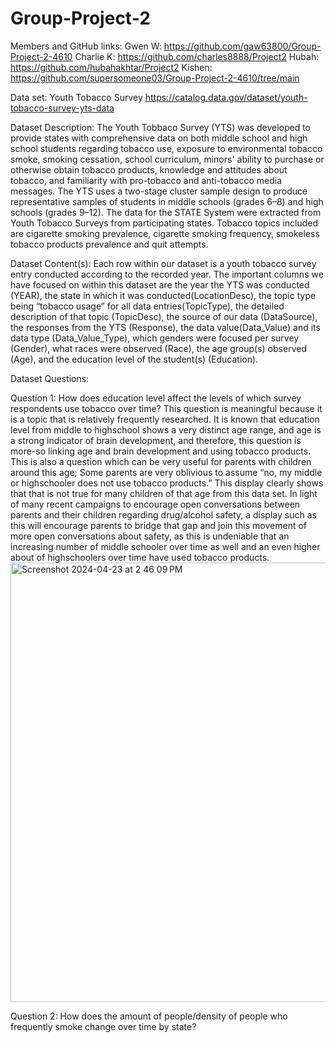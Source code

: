 # Group-Project-2

Members and GitHub links:
Gwen W: https://github.com/gaw63800/Group-Project-2-4610
Charlie K: https://github.com/charles8888/Project2 
Hubah: https://github.com/hubahakhtar/Project2
Kishen: https://github.com/supersomeone03/Group-Project-2-4610/tree/main

Data set: Youth Tobacco Survey
https://catalog.data.gov/dataset/youth-tobacco-survey-yts-data

Dataset Description:
The Youth Tobbaco Survey (YTS) was developed to provide states with comprehensive data on both middle school and high school students regarding tobacco use, exposure to environmental tobacco smoke, smoking cessation, school curriculum, minors' ability to purchase or otherwise obtain tobacco products, knowledge and attitudes about tobacco, and familiarity with pro-tobacco and anti-tobacco media messages. The YTS uses a two-stage cluster sample design to produce representative samples of students in middle schools (grades 6–8) and high schools (grades 9–12). The data for the STATE System were extracted from Youth Tobacco Surveys from participating states. Tobacco topics included are cigarette smoking prevalence, cigarette smoking frequency, smokeless tobacco products prevalence and quit attempts.

Dataset Content(s):
Each row within our dataset is a youth tobacco survey entry conducted according to the recorded year. The important columns we have focused on within this dataset are the year the YTS was conducted (YEAR), the state in which it was conducted(LocationDesc), the topic type being “tobacco usage” for all data entries(TopicType), the detailed description of that topic (TopicDesc), the source of our data (DataSource), the responses from the YTS (Response), the data value(Data_Value) and its data type (Data_Value_Type), which genders were focused per survey (Gender), what races were observed (Race), the age group(s) observed (Age), and the education level of the student(s) (Education).

Dataset Questions: 

Question 1:   How does education level affect the levels of which survey respondents use tobacco over time?
  This question is meaningful because it is a topic that is relatively frequently researched. It is known that education level from middle to highschool shows a very distinct age range, and age is a strong indicator of brain development, and therefore, this question is more-so linking age and brain development and using tobacco products. This is also a question which can be very useful for parents with children around this age; Some parents are very oblivious to assume “no, my middle or highschooler does not use tobacco products.” This display clearly shows that that is not true for many children of that age from this data set. In light of many recent campaigns to encourage open conversations between parents and their children regarding drug/alcohol safety, a display such as this will encourage parents to bridge that gap and join this movement of more open conversations about safety, as this is undeniable that an increasing number of middle schooler over time as well and an even higher about of highschoolers over time have used tobacco products. 
<img width="703" alt="Screenshot 2024-04-23 at 2 46 09 PM" src="https://github.com/carolinetcooper6/Group-Project-2/assets/165078010/4cd78837-57b1-4259-9f80-78696299fe54">

Question 2: How does the amount of people/density of people who frequently smoke change over time by state?






